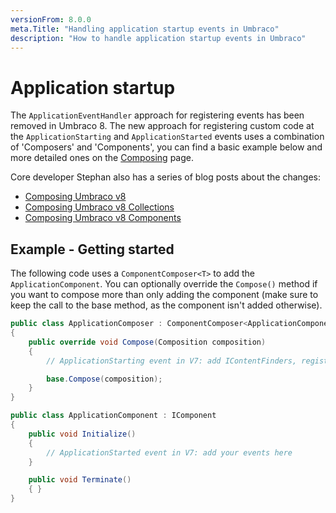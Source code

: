 ```yaml
---
versionFrom: 8.0.0
meta.Title: "Handling application startup events in Umbraco"
description: "How to handle application startup events in Umbraco"
---
```


# Application startup
The `ApplicationEventHandler` approach for registering events has been removed in Umbraco 8. The new approach for registering custom code at the `ApplicationStarting` and `ApplicationStarted` events uses a combination of 'Composers' and 'Components', you can find a basic example below and more detailed ones on the [Composing](../../Implementation/Composing) page.

Core developer Stephan also has a series of blog posts about the changes:
- [Composing Umbraco v8](https://www.zpqrtbnk.net/posts/composing-umbraco-v8/)
- [Composing Umbraco v8 Collections](https://www.zpqrtbnk.net/posts/composing-umbraco-v8-collections/)
- [Composing Umbraco v8 Components](https://www.zpqrtbnk.net/posts/composing-umbraco-v8-components/)

## Example - Getting started
The following code uses a `ComponentComposer<T>` to add the `ApplicationComponent`. You can optionally override the `Compose()` method if you want to compose more than only adding the component (make sure to keep the call to the base method, as the component isn't added otherwise).    

```csharp
public class ApplicationComposer : ComponentComposer<ApplicationComponent>, IUserComposer
{
	public override void Compose(Composition composition)
	{
        // ApplicationStarting event in V7: add IContentFinders, register custom services and more here

		base.Compose(composition);
	}
}

public class ApplicationComponent : IComponent
{
	public void Initialize()
	{
    	// ApplicationStarted event in V7: add your events here
	}

	public void Terminate()
	{ }
}
```
